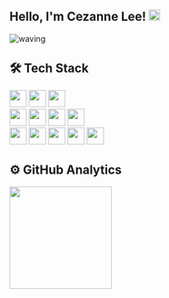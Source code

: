 ## Hello, I'm Cezanne Lee!</a> <img src="https://media.giphy.com/media/hvRJCLFzcasrR4ia7z/giphy.gif" width="20px">
![waving](https://capsule-render.vercel.app/api?type=waving&height=200&text=Cezanne&fontAlign=80&fontAlignY=40&color=gradient)

<!-- - 📫  How to reach me: 
   - Tech Blog: [![Tech Blog Badge](http://img.shields.io/badge/-%20blog-000000?style=flat-square&logo=bookstack&logoColor=white&link=https://alstn2468.github.io/)](https://waytocse.tistory.com/)
-->

## 🛠 Tech Stack
<p align="left">
    <img height="30em" src="https://img.shields.io/badge/Unity-000000?style=for-the-badge&logo=unity&logoColor=white"/>
    <img height="30em" src="https://img.shields.io/badge/Android-3DDC84?style=for-the-badge&logo=android&logoColor=white"/>
    <img height="30em" src="https://img.shields.io/badge/Xcode-147EFB?style=for-the-badge&logo=xcode&logoColor=white"/>
  <br/>  
    <img height="30em" src="https://img.shields.io/badge/Csharp-239120?style=for-the-badge&logo=Csharp&logoColor=white"/>
    <img height="30em" src="https://img.shields.io/badge/Java-ED8B00?style=for-the-badge&logo=openjdk&logoColor=white"/>
    <img height="30em" src="https://img.shields.io/badge/JavaScript-F7DF1E?style=for-the-badge&logo=javascript&logoColor=white"/>
    <img height="30em" src="https://img.shields.io/badge/Python-3776AB?style=for-the-badge&logo=python&logoColor=white"/>
   <br/>
    <img height="30em" src="https://img.shields.io/badge/Git-F05032?style=for-the-badge&logo=git&logoColor=white"/>
    <img height="30em" src="https://img.shields.io/badge/Github-73398D?style=for-the-badge&logo=github&logoColor=white"/>
    <img height="30em" src="https://img.shields.io/badge/Postman-FF6C37?style=for-the-badge&logo=postman&logoColor=white"/>
    <img height="30em" src="https://img.shields.io/badge/VisualStudio-5C2D91?style=for-the-badge&logo=visualstudio&logoColor=white"/>
    <img height="30em" src="https://img.shields.io/badge/VisualStudioCode-007ACC?style=for-the-badge&logo=visualstudiocode&logoColor=white"/>
   <br/>
</p>
<!--https://simpleicons.org/ -->
<!-- https://dev.to/envoy_/150-badges-for-github-pnk -->

## ⚙️ GitHub Analytics

<p align="left">
<a href="https://github.com/devCez-E">
  <img height="180em" src="https://github-readme-stats.vercel.app/api?username=devCez-E&show_icons=true&include_all_commits=true&count_private=true"/>
<!--  <img height="180em" src="https://github-readme-stats-eight-theta.vercel.app/api/top-langs/?username=devCez-E&layout=compact&langs_count=8&theme=chartreuse-dark"/> -->
<!--  [![Solved.ac
프로필](http://mazassumnida.wtf/api/v2/generate_badge?boj=devcez82)](https://solved.ac/devcez82) -->

</a>

</p>
